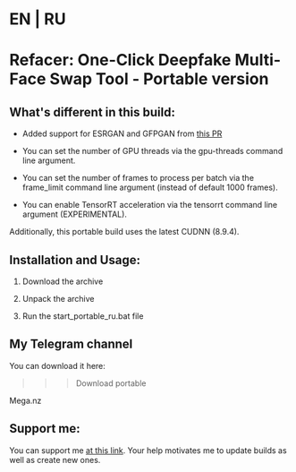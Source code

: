 # EN | RU

# Refacer: One-Click Deepfake Multi-Face Swap Tool - Portable version 

## What's different in this build:

- Added support for ESRGAN and GFPGAN from [this PR](https://github.com/xaviviro/refacer/pull/50)

- You can set the number of GPU threads via the gpu-threads command line argument. 

- You can set the number of frames to process per batch via the frame_limit command line argument (instead of default 1000 frames).

- You can enable TensorRT acceleration via the tensorrt command line argument (EXPERIMENTAL).

Additionally, this portable build uses the latest CUDNN (8.9.4).

## Installation and Usage:

1) Download the archive

2) Unpack the archive 

3) Run the start_portable_ru.bat file

## My Telegram channel

You can download it here:

>>> Download portable

Mega.nz


## Support me:

You can support me [at this link](https://www.donationalerts.com/r/em1t). Your help motivates me to update builds as well as create new ones. 
